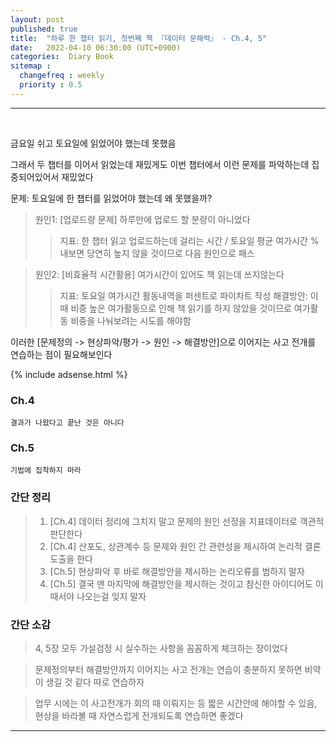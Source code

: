 ```yaml
---
layout: post
published: true
title:  "하루 한 챕터 읽기, 첫번째 책 『데이터 문해력』 - Ch.4, 5"
date:   2022-04-10 06:30:00 (UTC+0900)
categories:  Diary Book
sitemap :
  changefreq : weekly
  priority : 0.5
---
```




---------------
<br />

금요일 쉬고 토요일에 읽었어야 했는데 못했음

그래서 두 챕터를 이어서 읽었는데 재밌게도 이번 챕터에서 이런 문제를 파악하는데 집중되어있어서 재밌었다

문제: 토요일에 한 챕터를 읽었어야 했는데 왜 못했을까?

> 원인1: [업로드량 문제] 하루만에 업로드 할 분량이 아니었다
> > 지표: 한 챕터 읽고 업로드하는데 걸리는 시간 / 토요일 평균 여가시간 
> > % 내보면 당연히 높지 않을 것이므로 다음 원인으로 패스

> 원인2: [비효율적 시간활용] 여가시간이 있어도 책 읽는데 쓰지않는다
> > 지표: 토요일 여가시간 활동내역을 퍼센트로 파이차트 작성
> > 해결방안: 이때 비중 높은 여가활동으로 인해 책 읽기를 하지 않았을 것이므로 여가활동 비중을 나눠보려는 시도를 해야함

이러한 [문제정의 -> 현상파악/평가 -> 원인 -> 해결방안]으로 이어지는 사고 전개를 연습하는 점이 필요해보인다

{% include adsense.html %}

### Ch.4
	결과가 나왔다고 끝난 것은 아니다

### Ch.5
	기법에 집착하지 마라

### 간단 정리

> 1. [Ch.4] 데이터 정리에 그치지 말고 문제의 원인 선정을 지표데이터로 객관적 판단한다
> 2. [Ch.4] 산포도, 상관계수 등 문제와 원인 간 관련성을 제시하여 논리적 결론도출을 한다
> 3. [Ch.5] 현상파악 후 바로 해결방안을 제시하는 논리오류를 범하지 말자
> 4. [Ch.5] 결국 맨 마지막에 해결방안을 제시하는 것이고 참신한 아이디어도 이때서야 나오는걸 잊지 말자

### 간단 소감


> 4, 5장 모두 가설검정 시 실수하는 사항을 꼼꼼하게 체크하는 장이었다

> 문제정의부터 해결방안까지 이어지는 사고 전개는 연습이 충분하지 못하면 비약이 생길 것 같다 따로 연습하자

> 업무 시에는 이 사고전개가 회의 때 이뤄지는 등 짧은 시간안에 해야할 수 있음, 현상을 바라볼 때 자연스럽게 전개되도록 연습하면 좋겠다


---------------
<br /> 


